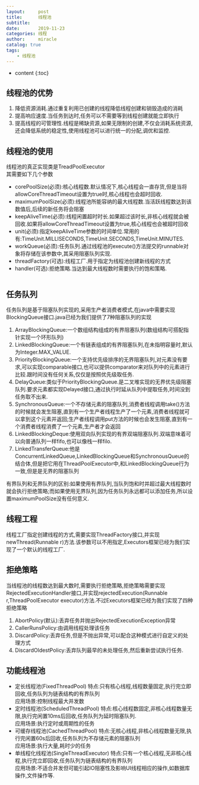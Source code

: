 ```yaml
---
layout:     post
title:      线程池
subtitle:   
date:       2019-11-23
categories: 线程
author:     miracle
catalog: true
tags:
    - 线程池
---
```


* content
{:toc}

## 线程池的优势

1. 降低资源消耗.通过重复利用已创建的线程降低线程创建和销毁造成的消耗
2. 提高响应速度.当任务到达时,任务可以不需要等到线程创建就能立即执行
3. 提高线程的可管理性.线程是稀缺资源,如果无限制的创建,不仅会消耗系统资源,还会降低系统的稳定性,使用线程池可以进行统一的分配,调优和监控.

## 线程池的使用
线程池的真正实现类是TreadPoolExecutor  
其需要如下几个参数

* corePoolSize(必须):核心线程数.默认情况下,核心线程会一直存货,但是当将allowCoreThreadTimeout设置为true时,核心线程也会超时回收.
* maximumPoolSize(必须):线程池所能容纳的最大线程数.当活跃线程数达到该数值后,后续的新任务将会阻塞
* keepAliveTime(必须):线程闲置超时时长.如果超过该时长,非核心线程就会被回收.如果将allowCoreThreadTimeout设置为true,核心线程也会被超时回收
* unit(必须):指定keepAliveTime参数的时间单位.常用的有:TimeUnit.MILLISECONDS,TimeUnit.SECONDS,TimeUnit.MINUTES.
* workQueue(必须):任务队列.通过线程池的execute()方法提交的runnable对象将存储在该参数中,其采用阻塞队列实现.
* threadFactory(可选):线程工厂.用于指定为线程池创建新线程的方式
* handler(可选):拒绝策略.当达到最大线程数时需要执行的饱和策略.

```java

```

## 任务队列

任务队列是基于阻塞队列实现的,采用生产者消费者模式,在java中需要实现BlockingQueue接口.java已经为我们提供了7种阻塞队列的实现

1. ArrayBlockingQueue:一个数组结构组成的有界阻塞队列(数组结构可搭配指针实现一个环形队列)
2. LinkedBlockingQueue:一个有链表组成的有界阻塞队列,在未指明容量时,默认为Integer.MAX_VALUE.
3. PriorityBlockingQueue:一个支持优先级排序的无界阻塞队列,对元素没有要求,可以实现comparable接口,也可以提供comparator来对队列中的元素进行比较.跟时间没有任何关系,仅仅是按照优先级取任务.
4. DelayQueue:类似于PriorityBlockingQueue.是二叉堆实现的无界优先级阻塞队列.要求元素都实现Delayed接口,通过执行时延从队列中提取任务,时间没到任务取不出来.
5. SynchronousQueue:一个不存储元素的阻塞队列,消费者线程调用take()方法的时候就会发生阻塞,直到有一个生产者线程生产了一个元素,消费者线程就可以拿到这个元素并返回;生产者线程调用put方法的时候也会发生阻塞,直到有一个消费者线程消费了一个元素,生产者才会返回
6. LinkedBlockingDeque:使用双向队列实现的有界双端阻塞队列.双端意味着可以向普通队列一样fifo,也可以像栈一样filo.
7. LinkedTransferQueue:他是ConcurrentLinkedQueue,LinkedBlockingQueue和SynchronousQueue的结合体,但是把它用在ThreadPoolExecutor中,和LinkedBlockingQueue行为一致,但是是无界的阻塞队列

有界队列和无界队列的区别:如果使用有界队列,当队列饱和时并超过最大线程数时就会执行拒绝策略;而如果使用无界队列,因为任务队列永远都可以添加任务,所以设置maximumPoolSize没有任何意义.

## 线程工程

线程工厂指定创建线程的方式,需要实现ThreadFactory接口,并实现newThread(Runnable r)方法.该参数可以不用指定,Executors框架已经为我们实现了一个默认的线程工厂.

## 拒绝策略
当线程池的线程数达到最大数时,需要执行拒绝策略,拒绝策略需要实现RejectedExecutionHandler接口,并实现rejectedExecution(Runnable r,ThreadPoolExecutor executor)方法.不过Executors框架已经为我们实现了四种拒绝策略
1. AbortPolicy(默认):丢弃任务并抛出RejectedExecutionException异常
2. CallerRunsPolicy:由调用线程处理该任务
3. DiscardPolicy:丢弃任务,但是不抛出异常,可以配合这种模式进行自定义的处理方式
4. DiscardOldestPolicy:丢弃队列最早的未处理任务,然后重新尝试执行任务.

## 功能线程池

* 定长线程池(FixedThreadPool)
特点:只有核心线程,线程数量固定,执行完立即回收,任务队列为链表结构的有界队列  
应用场景:控制线程最大并发数  
* 定时线程池(ScheduledThreadPool)
特点:核心线程数固定,非核心线程数量无限,执行完闲置10ms后回收,任务队列为延时阻塞队列.  
应用场景:执行定时或周期性的任务  
* 可缓存线程池(CachedThreadPool)
特点:无核心线程,非核心线程数量无限,执行完闲置60s后回收,任务队列为不存储元素的阻塞队列  
应用场景:执行大量,耗时少的任务  
* 单线程化线程池(SingleThreadExecutor)
特点:只有一个核心线程,无非核心线程,执行完立即回收,任务队列为链表结构的有界队列  
应用场景:不适合并发但可能引起IO阻塞性及影响UI线程相应的操作,如数据库操作,文件操作等.